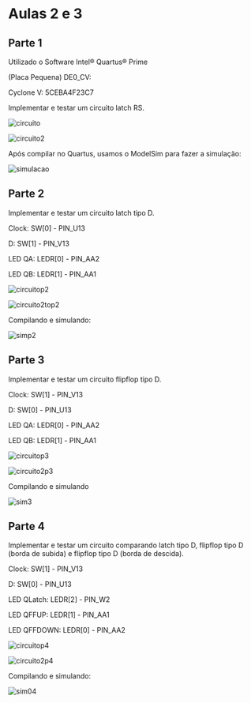 # Aulas 2 e 3

## Parte 1

Utilizado o Software Intel® Quartus® Prime

(Placa Pequena) DE0_CV:

Cyclone V: 5CEBA4F23C7

Implementar e testar um circuito latch RS.

![circuito](https://github.com/MaiconChavesMarques/SSC0108-Pratica-em-Sistemas-Digitais-2024/blob/main/Aula%202%20e%203_%20Atividade%20com%20Latch%20e%20FF/Parte01/RTL.png?raw=true)


![circuito2](https://github.com/MaiconChavesMarques/SSC0108-Pratica-em-Sistemas-Digitais-2024/blob/main/Aula%202%20e%203_%20Atividade%20com%20Latch%20e%20FF/Parte01/TMV.png?raw=true)

Após compilar no Quartus, usamos o ModelSim para fazer a simulação:

![simulacao](https://github.com/MaiconChavesMarques/SSC0108-Pratica-em-Sistemas-Digitais-2024/blob/main/Aula%202%20e%203_%20Atividade%20com%20Latch%20e%20FF/Parte01/Simulacao01.png?raw=true)


## Parte 2

Implementar e testar um circuito latch tipo D.

Clock: SW[0] - PIN_U13

D: SW[1] - PIN_V13

LED QA: LEDR[0] - PIN_AA2

LED QB: LEDR[1] - PIN_AA1

![circuitop2](https://github.com/MaiconChavesMarques/SSC0108-Pratica-em-Sistemas-Digitais-2024/blob/main/Aula%202%20e%203_%20Atividade%20com%20Latch%20e%20FF/Parte02/RTL.png?raw=true)

![circuito2top2](https://github.com/MaiconChavesMarques/SSC0108-Pratica-em-Sistemas-Digitais-2024/blob/main/Aula%202%20e%203_%20Atividade%20com%20Latch%20e%20FF/Parte02/TMV.png?raw=true)

Compilando e simulando:

![simp2](https://github.com/MaiconChavesMarques/SSC0108-Pratica-em-Sistemas-Digitais-2024/blob/main/Aula%202%20e%203_%20Atividade%20com%20Latch%20e%20FF/Parte02/Simulacao02.png?raw=true)

## Parte 3

Implementar e testar um circuito flipflop tipo D.

Clock: SW[1] - PIN_V13

D: SW[0] - PIN_U13

LED QA: LEDR[0] - PIN_AA2

LED QB: LEDR[1] - PIN_AA1

![circuitop3](https://github.com/MaiconChavesMarques/SSC0108-Pratica-em-Sistemas-Digitais-2024/blob/main/Aula%202%20e%203_%20Atividade%20com%20Latch%20e%20FF/Parte03/RTL.png?raw=true)

![circuito2p3](https://github.com/MaiconChavesMarques/SSC0108-Pratica-em-Sistemas-Digitais-2024/blob/main/Aula%202%20e%203_%20Atividade%20com%20Latch%20e%20FF/Parte03/TMV.png?raw=true)

Compilando e simulando

![sim3](https://github.com/MaiconChavesMarques/SSC0108-Pratica-em-Sistemas-Digitais-2024/blob/main/Aula%202%20e%203_%20Atividade%20com%20Latch%20e%20FF/Parte03/Simulacao03.png?raw=true)

## Parte 4

Implementar e testar um circuito comparando latch tipo D, flipflop tipo D (borda de subida) e flipflop tipo D (borda de descida).

Clock: SW[1] - PIN_V13

D: SW[0] - PIN_U13

LED QLatch: LEDR[2] - PIN_W2

LED QFFUP: LEDR[1] - PIN_AA1

LED QFFDOWN: LEDR[0] - PIN_AA2

![circuitop4](https://github.com/MaiconChavesMarques/SSC0108-Pratica-em-Sistemas-Digitais-2024/blob/main/Aula%202%20e%203_%20Atividade%20com%20Latch%20e%20FF/Parte04/RTL.png?raw=true)

![circuito2p4](https://github.com/MaiconChavesMarques/SSC0108-Pratica-em-Sistemas-Digitais-2024/blob/main/Aula%202%20e%203_%20Atividade%20com%20Latch%20e%20FF/Parte04/TMV.png?raw=true)

Compilando e simulando:

![sim04](https://github.com/MaiconChavesMarques/SSC0108-Pratica-em-Sistemas-Digitais-2024/blob/main/Aula%202%20e%203_%20Atividade%20com%20Latch%20e%20FF/Parte04/Simulacao04.png?raw=true)
